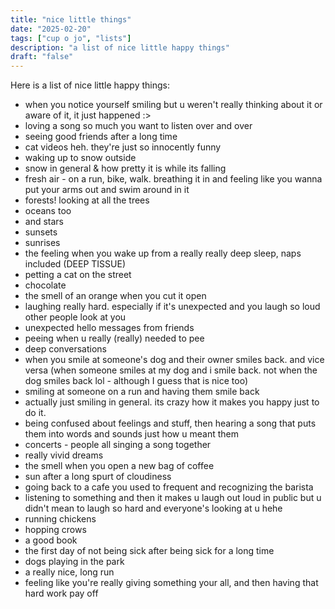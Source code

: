 ```yaml
---
title: "nice little things"
date: "2025-02-20"
tags: ["cup o jo", "lists"]
description: "a list of nice little happy things"
draft: "false"
---
```


Here is a list of nice little happy things:

- when you notice yourself smiling but u weren't really thinking about it or aware of it, it just happened :>
- loving a song so much you want to listen over and over
- seeing good friends after a long time
- cat videos heh. they're just so innocently funny
- waking up to snow outside
- snow in general & how pretty it is while its falling
- fresh air - on a run, bike, walk. breathing it in and feeling like you wanna put your arms out and swim around in it
- forests! looking at all the trees
- oceans too
- and stars
- sunsets
- sunrises
- the feeling when you wake up from a really really deep sleep, naps included (DEEP TISSUE)
- petting a cat on the street
- chocolate
- the smell of an orange when you cut it open
- laughing really hard. especially if it's unexpected and you laugh so loud other people look at you
- unexpected hello messages from friends
- peeing when u really (really) needed to pee
- deep conversations
- when you smile at someone's dog and their owner smiles back. and vice versa (when someone smiles at my dog and i smile back. not when the dog smiles back lol - although I guess that is nice too)
- smiling at someone on a run and having them smile back
- actually just smiling in general. its crazy how it makes you happy just to do it.
- being confused about feelings and stuff, then hearing a song that puts them into words and sounds just how u meant them
- concerts - people all singing a song together
- really vivid dreams
- the smell when you open a new bag of coffee
- sun after a long spurt of cloudiness
- going back to a cafe you used to frequent and recognizing the barista
- listening to something and then it makes u laugh out loud in public but u didn't mean to laugh so hard and everyone's looking at u hehe
- running chickens
- hopping crows
- a good book
- the first day of not being sick after being sick for a long time
- dogs playing in the park
- a really nice, long run
- feeling like you're really giving something your all, and then having that hard work pay off
